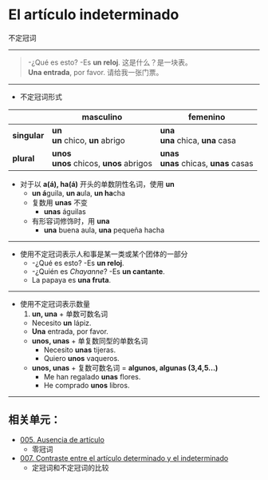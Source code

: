 # El artículo indeterminado
不定冠词

-----

> -¿Qué es esto? -Es **un reloj**. 这是什么？是一块表。
> <br>
> **Una entrada**, por favor. 请给我一张门票。

----

* 不定冠词形式

||masculino|femenino|
|--- | --- | ---|
|**singular** | **un** <br> **un** chico, **un** abrigo | **una** <br> **una** chica, **una** casa|
|**plural** | **unos** <br> **unos** chicos, **unos** abrigos | **unas**　<br> **unas** chicas, **unas** casas|

* 对于以 **a(á), ha(á)** 开头的单数阴性名词，使用 **un**
  * **un á**guila, **un a**ula, **un ha**cha
  * 复数用 **unas** 不变
    * **unas** águilas
  * 有形容词修饰时，用 **una**
    * **una** buena aula, **una** pequeña hacha

----

* 使用不定冠词表示人和事是某一类或某个团体的一部分
  * -¿Qué es esto? -Es **un reloj**.
  * -¿Quién es _Chayanne_? -Es **un cantante**.
  * La papaya es **una fruta**.  

----

* 使用不定冠词表示数量
  1. **un, una** + 单数可数名词
    * Necesito **un** lápiz.
    * **Una** entrada, por favor.
  * **unos, unas** + 单复数同型的单数名词
    * Necesito **unas** tijeras.
    * Quiero **unos** vaqueros.
  * **unos, unas** + 复数可数名词 = **algunos, algunas (3,4,5...)**
    * Me han regalado **unas** flores.
    * He comprado **unos** libros.

-----

## 相关单元：

- [005. Ausencia de artículo](005-un-coche-coche.md)
  - 零冠词
- [007. Contraste entre el artículo determinado y el indeterminado](007-un-perro-el-perro.md)
  - 定冠词和不定冠词的比较
